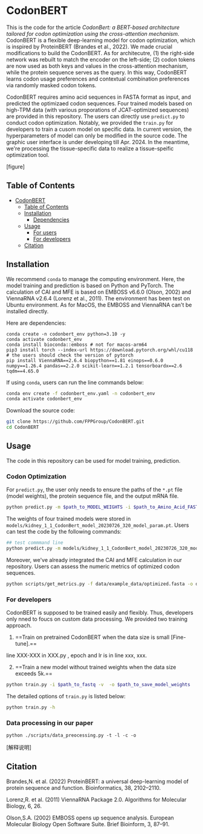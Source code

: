 # CodonBERT

This is the code for the article _CodonBert: a BERT-based architecture tailored for codon optimization using the cross-attention mechanism_. CodonBERT is a flexible deep-learning model for codon optimization, which is inspired by ProteinBERT (Brandes et al., 2022). We made crucial modifications to build the CodonBERT. As for architecutre, (1) the right-side network was rebuilt to match the encoder on the left-side; (2) codon tokens are now used as both keys and values in the cross-attention mechanism, while the protein sequence serves as the query. In this way, CodonBERT learns codon usage preferences and contextual combination preferences via randomly masked codon tokens. 

CodonBERT requires amino acid sequences in FASTA format as input, and predicted the optimizaed codon sequences. Four trained models based on high-TPM data (with various proporations of JCAT-optimized sequences) are provided in this repository. The users can directly use `predict.py` to conduct codon optimization. Notably, we provided the `train.py` for developers to train a cusom model on specific data. In current version, the hyperparameters of model can only be modified in the source code. The graphic user interface is under developing till Apr. 2024. In the meantime, we're processing the tissue-specific data to realize a tissue-speific optimization tool.

[figure]


## Table of Contents

- [CodonBERT](#codonbert)
  - [Table of Contents](#table-of-contents)
  - [Installation](#installation)
    - [Dependencies](#dependencies)
  - [Usage](#usage)
    - [For users](#for-users)
    - [For developers](#for-developers)
  - [Citation](#citation)


## Installation
We recommend `conda` to manage the computing environment. Here, the model training and prediction is based on Python and PyTorch. The calculation of CAI and MFE is based on EMBOSS v6.6.0 (Olson, 2002) and ViennaRNA v2.6.4 (Lorenz et al., 2011). The environment has been test on Ubuntu environment. As for MacOS, the EMBOSS and ViennaRNA can't be installed directly.

Here are dependencies:
```
conda create -n codonbert_env python=3.10 -y 
conda activate codonbert_env
conda install bioconda::emboss # not for macos-arm64
pip3 install torch --index-url https://download.pytorch.org/whl/cu118 # the users should check the version of pytorch
pip install ViennaRNA==2.6.4 biopython==1.81 einops==0.6.0 numpy==1.26.4 pandas==2.2.0 scikit-learn==1.2.1 tensorboardx==2.6 tqdm==4.65.0
```


If using `conda`, users can run the line commands below:

```bash
conda env create -f codonbert_env.yaml -n codonbert_env
conda activate codonbert_env
```

Download the source code:
```bash
git clone https://github.com/FPPGroup/CodonBERT.git
cd CodonBERT
```

## Usage
The code in this repository can be used for model training, prediction.

### Codon Optimization

For `predict.py`, the user only needs to ensure the paths of the `*.pt` file (model weights), the protein sequence file, and the output mRNA file.

```bash
python predict.py -m $path_to_MODEL_WEIGHTS -i $path_to_Amino_Acid_FASTA -o $path_to_output
```

The weights of four trained models were stored in `models/kidney_1_1_CodonBert_model_20230726_320_model_param.pt`. Users can test the code by the following commands: 

```bash
## test commmand line
python predict.py -m models/kidney_1_1_CodonBert_model_20230726_320_model_param.pt -f data/example_data/test_example.fasta -o data/example_data/optimized.fasta
```

Moreover, we've already integrated the CAI and MFE calculation in our repository. Users can assess the numeric metrics of optimized codon sequences.

```bash
python scripts/get_metrics.py -f data/example_data/optimized.fasta -o data/example_data/optimized_metrics.csv
```


### For developers

CodonBERT is supposed to be trained easily and flexibly. Thus, developers only nned to foucs on custom data processing. We provided two training approach.


1. ==Train on pretrained CodonBERT when the data size is small [Fine-tune].==

line XXX-XXX in XXX.py , epoch and lr is in line xxx, xxx.

2. ==Train a new model without trained weights when the data size exceeds 5k.==

```bash
python train.py -i $path_to_fastq -v  -o $path_to_save_model_weights
```

The detailed options of `train.py` is listed below:
```bash
python train.py -h
```


### Data processing in our paper

```
python ./scripts/data_preocessing.py -t -l -c -o
```
[解释说明]



## Citation
Brandes,N. et al. (2022) ProteinBERT: a universal deep-learning model of protein sequence and function. Bioinformatics, 38, 2102–2110.

Lorenz,R. et al. (2011) ViennaRNA Package 2.0. Algorithms for Molecular Biology, 6, 26.

Olson,S.A. (2002) EMBOSS opens up sequence analysis. European Molecular Biology Open Software Suite. Brief Bioinform, 3, 87–91.